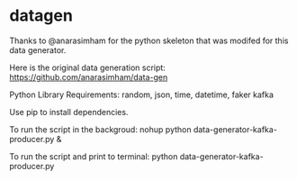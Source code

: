 # datagen

Thanks to @anarasimham for the python skeleton that was modifed for this data generator. 

Here is the original data generation script:
https://github.com/anarasimham/data-gen

Python Library Requirements:
random, json, time, datetime, faker kafka

Use pip to install dependencies. 




To run the script in the backgroud:
nohup python data-generator-kafka-producer.py &

To run the script and print to terminal:
python data-generator-kafka-producer.py
